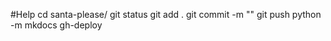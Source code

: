 #Help
    cd santa-please/
	git status
	git add .
	git commit -m "<kommentar>"
	git push
	python -m mkdocs gh-deploy
	
